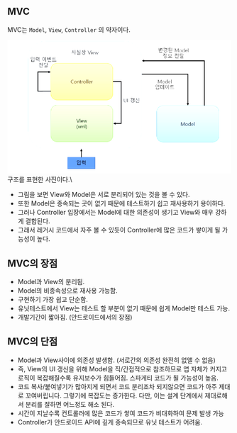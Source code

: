 ## MVC
MVC는 ```Model```, ```View```, ```Controller``` 의 약자이다.

![alt text](image1.png)
구조를 표현한 사진이다.\
+ 그림을 보면 View와 Model은 서로 분리되어 있는 것을 볼 수 있다.
+  또한 Model은 종속되는 곳이 없기 때문에 테스트하기 쉽고 재사용하기 용이하다. 
+ 그러나 Controller 입장에서는 Model에 대한 의존성이 생기고 View와 매우 강하게 결합된다. 
+ 그래서 레거시 코드에서 자주 볼 수 있듯이 Controller에 많은 코드가 쌓이게 될 가능성이 높다.

## MVC의 장점
+ Model과 View의 분리됨.
+ Model의 비종속성으로 재사용 가능함.
+ 구현하기 가장 쉽고 단순함.
+ 유닛테스트에서 View는 테스트 할 부분이 없기 때문에 쉽게 Model만 테스트 가능.
+ 개발기간이 짧아짐. (안드로이드에서의 장점)
## MVC의 단점
+ Model과 View사이에 의존성 발생함. (서로간의 의존성 완전히 없앨 수 없음)
+ 즉, View의 UI 갱신을 위해 Model을 직/간접적으로 참조하므로 앱 자체가 커지고 로직이 복잡해질수록 유지보수가 힘들어짐.
스파게티 코드가 될 가능성이 높음.
+ 코드 복사/붙여넣기가 많아지게 되면서 코드 분리조차 되지않으면 코드가 아주 제대로 꼬여버립니다. 그렇기에 복잡도는 증가한다. 다만, 이는 설계 단계에서 제대로해서 분리를 잘하면 어느정도 해소 된다.
+ 시간이 지날수록 컨트롤러에 많은 코드가 쌓여 코드가 비대화하여 문제 발생 가능
+ Controller가 안드로이드 API에 깊게 종속되므로 유닛 테스트가 어려움.
